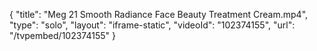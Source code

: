 {
    "title": "Meg 21 Smooth Radiance Face Beauty Treatment Cream.mp4",
    "type": "solo",
    "layout": "iframe-static",
    "videoId": "102374155",
    "url": "\/tvpembed\/102374155"
}